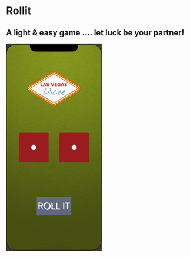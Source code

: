 # Rollit
## A light & easy game .... let luck be your partner!
![](Screenshot%202020-09-03%20at%208.59.59%20PM.png)
